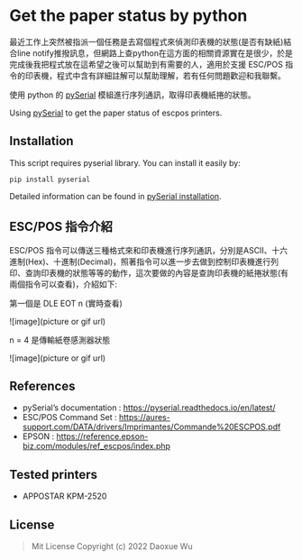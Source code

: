 # Get the paper status by python

最近工作上突然被指派一個任務是去寫個程式來偵測印表機的狀態(是否有缺紙)結合line notify推撥訊息，但網路上查python在這方面的相關資源實在是很少，於是完成後我把程式放在這希望之後可以幫助到有需要的人，適用於支援 ESC/POS 指令的印表機，程式中含有詳細註解可以幫助理解，若有任何問題歡迎和我聯繫。

使用 python 的 [pySerial](https://pypi.org/project/pyserial/) 模組進行序列通訊，取得印表機紙捲的狀態。

Using [pySerial](https://pypi.org/project/pyserial/) to get the paper status of escpos printers.

## Installation
This script requires pyserial library. You can install it easily by:
```
pip install pyserial
```

Detailed information can be found in [pySerial installation](https://github.com/pyserial/pyserial/blob/master/documentation/pyserial.rst#installation).

## ESC/POS 指令介紹
ESC/POS 指令可以傳送三種格式來和印表機進行序列通訊，分別是ASCII、十六進制(Hex)、十進制(Decimal)，照著指令可以進一步去做到控制印表機進行列印、查詢印表機的狀態等等的動作，這次要做的內容是查詢印表機的紙捲狀態(有兩個指令可以查看)，介紹如下: 

第一個是 DLE EOT n (實時查看) 

![image](picture or gif url) 

n = 4 是傳輸紙卷感測器狀態 

![image](picture or gif url)

## References
- pySerial’s documentation : https://pyserial.readthedocs.io/en/latest/
- ESC/POS Command Set : https://aures-support.com/DATA/drivers/Imprimantes/Commande%20ESCPOS.pdf
- EPSON : https://reference.epson-biz.com/modules/ref_escpos/index.php

## Tested printers
- APPOSTAR KPM-2520

## License
>Mit License Copyright (c) 2022 Daoxue Wu
